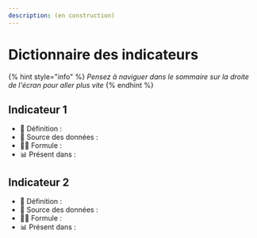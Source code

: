 ```yaml
---
description: (en construction)
---
```


# Dictionnaire des indicateurs

{% hint style="info" %}
_Pensez à naviguer dans le sommaire sur la droite de l'écran pour aller plus vite_
{% endhint %}

## Indicateur 1

* 📗 Définition : 
* 💾 Source des données : 
* 👩🏫 Formule : 
* 📊 Présent dans : 

## Indicateur 2

* 📗 Définition : 
* 💾 Source des données : 
* 👩🏫 Formule : 
* 📊 Présent dans : 

